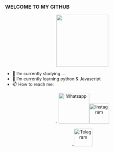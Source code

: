 ### WELCOME TO MY GITHUB
<div align="center">
  <img border-radius: 15px src="https://i.imgur.com/Pf1Wynm.png" width="170" height="170"/>
  <p align="center">

</p>
  </p>
</div>

- 🔭 I’m currently studying ...
- 🌱 I’m currently learning python & Javascript
- 📫 How to reach me:
 <p align="center">
-  <a href="https://wa.me/918113921898" title="Whatsapp"><img src="https://www.freepnglogos.com/uploads/whatsapp-png-logo-7.png" width="100" alt="Whatsapp" /></a><a href="https://www.instagram.com/neer_j_/" title="Instagram"><img src="https://www.freepnglogos.com/uploads/download-instagram-png-logo-20.png" width="65" alt="Instagram" /></a>
  </p> 
 <p align="center">
-<a href="https://telegram.dog/neer_j" title="Telegram"><img src="https://www.freepnglogos.com/uploads/telegram-logo-png-32.png" width="60" alt="Telegram" /></a>
</p> 
 
